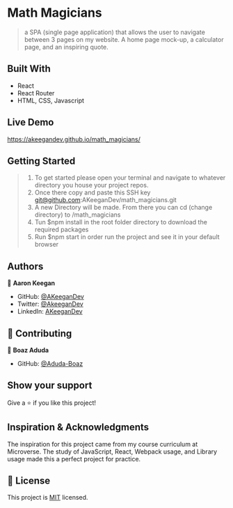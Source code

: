 # Math Magicians

> a SPA (single page application) that allows the user to navigate between 3 pages on my website. A home page mock-up, a calculator page, and an inspiring quote.


## Built With

- React
- React Router
- HTML, CSS, Javascript

## Live Demo

https://akeegandev.github.io/math_magicians/


## Getting Started

>1) To get started please open your terminal and navigate to whatever directory you house your project repos. 
>2) Once there copy and paste this SSH key git@github.com:AKeeganDev/math_magicians.git
>3) A new Directory will be made. From there you can cd (change directory) to /math_magicians
>4) Tun $npm install in the root folder directory to download the required packages
>4) Run $npm start in order run the project and see it in your default browser



## Authors

👤 **Aaron Keegan**

- GitHub: [@AKeeganDev](https://github.com/AKeeganDev)
- Twitter: [@AkeeganDev](https://twitter.com/AkeeganDev)
- LinkedIn: [AKeeganDev](https://linkedin.com/in/AKeeganDev)


## 🤝 Contributing

👤 **Boaz Aduda**
- GitHub: [@Aduda-Boaz](https://github.com/Aduda-Boaz)


## Show your support

Give a ⭐️ if you like this project!

## Inspiration & Acknowledgments

The inspiration for this project came from my course curriculum at Microverse.
The study of JavaScript, React, Webpack usage, and Library usage made this a perfect project for practice.

## 📝 License

This project is [MIT](./MIT.md) licensed.
